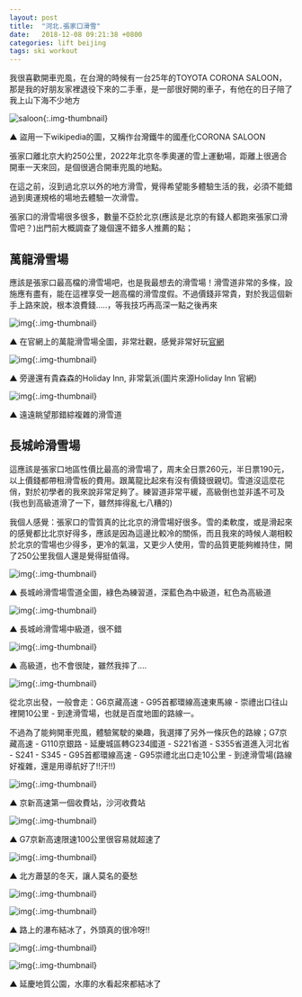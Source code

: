 ```yaml
---
layout: post
title:  "河北.張家口滑雪"
date:   2018-12-08 09:21:38 +0800
categories: lift beijing 
tags: ski workout
---
```


我很喜歡開車兜風，在台灣的時候有一台25年的TOYOTA CORONA SALOON，那是我的好朋友家裡退役下來的二手車，是一部很好開的車子，有他在的日子陪了我上山下海不少地方

![saloon](https://upload.wikimedia.org/wikipedia/commons/3/3f/Toyota_Corona_2.0_EX_Saloon_%2825338407919%29.jpg){:.img-thumbnail}

▲ 盜用一下wikipedia的圖，又稱作台灣鐵牛的國產化CORONA SALOON

張家口離北京大約250公里，2022年北京冬季奧運的雪上運動場，距離上很適合開車一天來回，是個很適合開車兜風的地點。

在這之前，沒到過北京以外的地方滑雪，覺得希望能多體驗生活的我，必須不能錯過到奧運規格的場地去體驗一次滑雪。


<!--more-->

張家口的滑雪場很多很多，數量不亞於北京(應該是北京的有錢人都跑來張家口滑雪吧？)出門前大概調查了幾個還不錯多人推薦的點；

## 萬龍滑雪場

應該是張家口最高檔的滑雪場吧，也是我最想去的滑雪場！滑雪道非常的多條，設施應有盡有，能在這裡享受一趟高檔的滑雪度假。不過價錢非常貴，對於我這個新手上路來說，根本浪費錢.....，等我技巧再高深一點之後再來

![img](http://www.wlski.com/image/xdt.jpg){:.img-thumbnail}

▲ 在官網上的萬龍滑雪場全圖，非常壯觀，感覺非常好玩[官網](http://www.wlski.com/image/xdt.jpg)

![img](/assets\image\20190120\holiday-inn-resort-zhangjiakou-5389014260-16x5.jpg){:.img-thumbnail}

▲ 旁邊還有貴森森的Holiday Inn, 非常氣派(圖片來源Holiday Inn 官網)

![img](/assets\image\20190120\IMG_4222.JPG){:.img-thumbnail}

▲ 遠遠眺望那錯綜複雜的滑雪道

## 長城岭滑雪場

這應該是張家口地區性價比最高的滑雪場了，周末全日票260元，半日票190元，以上價錢都帶租滑雪板的費用。跟萬龍比起來有沒有價錢很親切。雪道沒這麼花俏，對於初學者的我來說非常足夠了。練習道非常平緩，高級倒也並非遙不可及(我也到高級道滑了一下，雖然摔得亂七八糟的)

我個人感覺：張家口的雪質真的比北京的滑雪場好很多。雪的柔軟度，或是滑起來的感覺都比北京好得多，應該是因為這邊比較冷的關係，而且我來的時候人潮相較於北京的雪場也少得多，更冷的氣溫，又更少人使用，雪的品質更能夠維持住，開了250公里我個人還是覺得挺值得。

![img](/assets\image\20190120\IMAG2957.JPG){:.img-thumbnail}

▲ 長城岭滑雪場雪道全圖，綠色為練習道，深藍色為中級道，紅色為高級道

![img](/assets\image\20190120\IMAG2956.JPG){:.img-thumbnail}

▲ 長城岭滑雪場中級道，很不錯

![img](/assets\image\20190120\IMAG2966.JPG){:.img-thumbnail}

▲ 高級道，也不會很陡，雖然我摔了....

![img](/assets\image\20190120\capture_map.PNG){:.img-thumbnail}

從北京出發，一般會走：G6京藏高速 - G95首都環線高速東馬線 - 崇禮出口往山裡開10公里 - 到達滑雪場，也就是百度地圖的路線一。

不過為了能夠開車兜風，體驗駕駛的樂趣，我選擇了另外一條灰色的路線；G7京藏高速 - G110京銀路 - 延慶城區轉G234國道 - S221省道 - S355省道進入河北省 - S241 - S345 - G95首都環線高速 - G95崇禮北出口走10公里 - 到達滑雪場(路線好複雜，還是用導航好了!!汗!!)

![img](/assets\image\20190120\IMG_4211.JPG){:.img-thumbnail}

▲ 京新高速第一個收費站，沙河收費站

![img](/assets\image\20190120\IMG_4209.JPG){:.img-thumbnail}

▲ G7京新高速限速100公里很容易就超速了

![img](/assets\image\20190120\IMG_4217.JPG){:.img-thumbnail}

▲ 北方蕭瑟的冬天，讓人莫名的憂愁

![img](/assets\image\20190120\IMG_4219.JPG){:.img-thumbnail}

![img](/assets\image\20190120\IMG_4220.JPG){:.img-thumbnail}

▲ 路上的瀑布結冰了，外頭真的很冷呀!!

![img](/assets\image\20190120\IMAG2949.JPG){:.img-thumbnail}

![img](/assets\image\20190120\IMAG2951.JPG){:.img-thumbnail}

▲ 延慶地質公園，水庫的水看起來都結冰了






